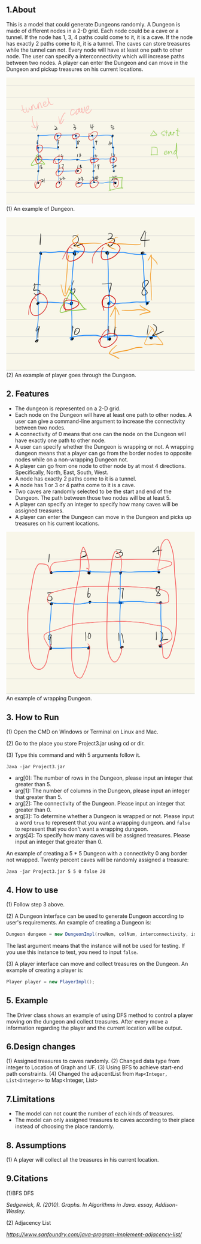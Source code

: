 ## 1.About
This is a model that could generate Dungeons randomly.
A Dungeon is made of different nodes in a 2-D grid.
Each node could be a cave or a tunnel. If the node has 
1, 3, 4 paths could come to it, it is a cave. If the 
node has exactly 2 paths come to it, it is a tunnel.
The caves can store treasures while the tunnel can not.
Every node will have at least one path to other node. The user 
can specify a interconnectivity which will increase paths 
between two nodes. A player can enter the Dungeon and can
move in the Dungeon and pickup treasures on his current
locations.

![img.png](img.png)
(1) An example of Dungeon.

![img_1.png](img_1.png)
(2) An example of player goes through the Dungeon.


## 2. Features
- The dungeon is represented on a 2-D grid.
- Each node on the Dungeon will have at least one path to other 
nodes. A user can give a command-line argument to increase the 
connectivity between two nodes.
- A connectivity of 0 means that one can the node on the Dungeon
will have exactly one path to other node.
- A user can specify whether the Dungeon is wrapping or not.
A wrapping dungeon means that a player can go from the border 
nodes to opposite nodes while on a non-wrapping Dungeon not.
- A player can go from one node to other node by at most 4 directions.
Specifically, North, East, South, West.
- A node has exactly 2 paths come to it is a tunnel.
- A node has 1 or 3 or 4 paths come to it is a cave.
- Two caves are randomly selected to be the start and end
of the Dungeon. The path between those two nodes will be at least 5.
- A player can specify an integer to specify how many caves will
be assigned treasures.
- A player can enter the Dungeon can move in the Dungeon and picks up
treasures on his current locations.


![img_2.png](img_2.png)
An example of wrapping Dungeon.

## 3. How to Run
(1) Open the CMD on Windows or Terminal on Linux and Mac.

(2) Go to the place you store Project3.jar using cd or dir.

(3) Type this command and with 5 arguments follow it.
```
Java -jar Project3.jar
```

- arg[0]: The number of rows in the Dungeon, please input an
integer that greater than 5.
- arg[1]: The number of columns in the Dungeon, please input an 
integer that greater than 5.
- arg[2]: The connectivity of the Dungeon. Please input an
integer that greater than 0.
- arg[3]: To determine whether a Dungeon is wrapped or not. Please
input a word `true` to represent that you want a wrapping dungeon.
and ``false`` to represent that you don't want a wrapping dungeon.
- args[4]: To specify how many caves will be assigned treasures. Please 
input an integer that greater than 0.

An example of creating a 5 * 5 Dungeon with a connectivity 0
ang border not wrapped. Twenty percent caves will be randomly 
assigned a treasure:

```
Java -jar Project3.jar 5 5 0 false 20
```

## 4. How to use
(1) Follow step 3 above.

(2) A Dungeon interface can be used to generate Dungeon
according to user's requirements. An example of creating a 
Dungeon is:
```Java
Dungeon dungeon = new DungeonImpl(rowNum, colNum, interconnectivity, isWrap, percentage, true);
```
The last argument means that the instance will not be used for testing. If you use
this instance to test, you need to input ``false``.

(3) A player interface can move and collect treasures on the 
Dungeon. An example of creating a player is:
```Java
Player player = new PlayerImpl();
```

## 5. Example
The Driver class shows an example of using DFS method to control 
a player moving on the dungeon and collect treasures. After every move
a information regarding the player and the current location will
be output.

## 6.Design changes
(1) Assigned treasures to caves randomly.
(2) Changed data type from integer to Location of Graph and UF.
(3) Using BFS to achieve start-end path constraints.
(4) Changed the adjacentList from ``Map<Integer, List<Integer>>`` to 
Map<Integer, List<Location>>

## 7.Limitations
- The model can not count the number of each kinds of 
treasures.
- The model can only assigned treasures to caves according to 
their place instead of choosing the place randomly.

## 8. Assumptions
(1) A player will collect all the treasures in his current location.

## 9.Citations
(1)BFS DFS

<cite>Sedgewick, R. (2010). Graphs. In Algorithms in Java. essay, Addison-Wesley.</cite>

(2) Adjacency List

<cite>https://www.sanfoundry.com/java-program-implement-adjacency-list/


